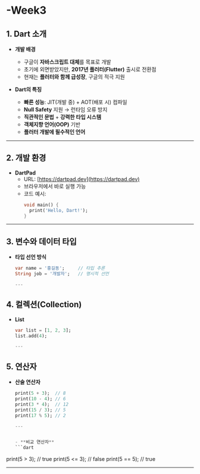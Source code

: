 # -Week3

## 1. Dart 소개  
- **개발 배경**  
  - 구글이 **자바스크립트 대체**를 목표로 개발  
  - 초기에 외면받았지만, **2017년 플러터(Flutter)** 출시로 전환점  
  - 현재는 **플러터와 함께 급성장**, 구글의 적극 지원  

- **Dart의 특징**  
  - **빠른 성능**: JIT(개발 중) + AOT(배포 시) 컴파일  
  - **Null Safety** 지원 → 런타임 오류 방지  
  - **직관적인 문법** + **강력한 타입 시스템**  
  - **객체지향 언어(OOP)** 기반  
  - **플러터 개발에 필수적인 언어**

---

## 2. 개발 환경  
- **DartPad**  
  - URL: [https://dartpad.dev](https://dartpad.dev)  
  - 브라우저에서 바로 실행 가능  
  - 코드 예시:
    ```dart
    void main() {
      print('Hello, Dart!');
    }
    ```

---

## 3. 변수와 데이터 타입  
- **타입 선언 방식**
  ```dart
  var name = '홍길동';     // 타입 추론
  String job = '개발자';   // 명시적 선언

  ---

## 4. 컬렉션(Collection)  
- **List**
  ```dart
  var list = [1, 2, 3];
  list.add(4);

  ---

## 5. 연산자  
- **산술 연산자**
  ```dart
  print(5 + 3);  // 8
  print(10 - 4); // 6
  print(3 * 4);  // 12
  print(15 / 3); // 5
  print(17 % 5); // 2

  ---

  
  - **비교 연산자**
  ```dart
print(5 > 3);   // true
print(5 <= 3);  // false
print(5 == 5);  // true

---


